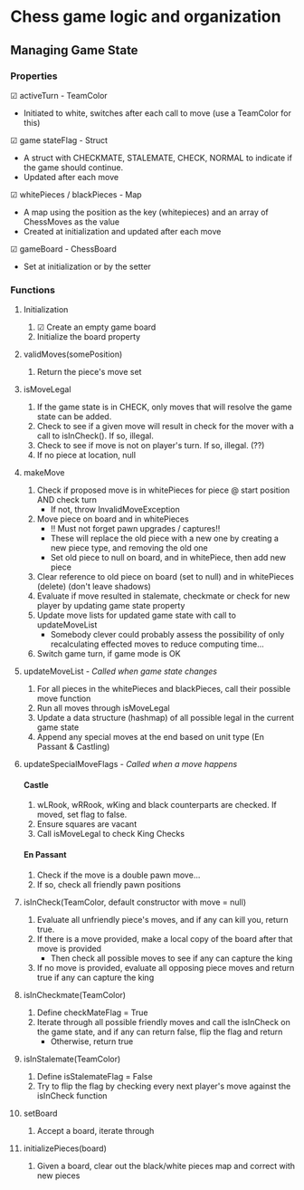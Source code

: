 # Chess game logic and organization
## Managing Game State
### Properties
☑ activeTurn - TeamColor
* Initiated to white, switches after each call to move (use a TeamColor for this)

☑ game stateFlag - Struct
* A struct with CHECKMATE, STALEMATE, CHECK, NORMAL to indicate if the game should continue.
* Updated after each move

☑ whitePieces / blackPieces - Map
* A map using the position as the key (whitepieces) and an array of ChessMoves as the value
* Created at initialization and updated after each move

☑ gameBoard - ChessBoard
* Set at initialization or by the setter

### Functions
1. Initialization
   1. ☑ Create an empty game board
   2. Initialize the board property

2. validMoves(somePosition)
   1. Return the piece's move set

3. isMoveLegal
   1. If the game state is in CHECK, only moves that will resolve the game state can be added.
   2. Check to see if a given move will result in check for the mover with a call to isInCheck(). If so, illegal.
   3. Check to see if move is not on player's turn. If so, illegal. (??)
   4. If no piece at location, null

4. makeMove
   1. Check if proposed move is in whitePieces for piece @ start position AND check turn
      * If not, throw InvalidMoveException
   2. Move piece on board and in whitePieces
      * !! Must not forget pawn upgrades / captures!!
      * These will replace the old piece with a new one by creating a new piece type, and removing the old one
      * Set old piece to null on board, and in whitePiece, then add new piece
   3. Clear reference to old piece on board (set to null) and in whitePieces (delete) (don't leave shadows)
   4. Evaluate if move resulted in stalemate, checkmate or check for new player by updating game state property
   5. Update move lists for updated game state with call to updateMoveList
      * Somebody clever could probably assess the possibility of only recalculating effected moves to reduce computing time...
   6. Switch game turn, if game mode is OK

5. updateMoveList - _Called when game state changes_
   1. For all pieces in the whitePieces and blackPieces, call their possible move function
   2. Run all moves through isMoveLegal
   3. Update a data structure (hashmap) of all possible legal in the current game state
   4. Append any special moves at the end based on unit type (En Passant & Castling)

6. updateSpecialMoveFlags - _Called when a move happens_
    #### Castle
   1. wLRook, wRRook, wKing and black counterparts are checked. If moved, set flag to false.
   2. Ensure squares are vacant
   3. Call isMoveLegal to check King Checks

    #### En Passant
   1. Check if the move is a double pawn move...
   2. If so, check all friendly pawn positions

7. isInCheck(TeamColor, default constructor with move = null)
   1. Evaluate all unfriendly piece's moves, and if any can kill you, return true.
   2. If there is a move provided, make a local copy of the board after that move is provided
      * Then check all possible moves to see if any can capture the king
   3. If no move is provided, evaluate all opposing piece moves and return true if any can capture the king

8. isInCheckmate(TeamColor)
   1. Define checkMateFlag = True
   2. Iterate through all possible friendly moves and call the isInCheck on the game state, and if any can return false, flip the flag and return
      * Otherwise, return true

9. isInStalemate(TeamColor)
   1. Define isStalemateFlag = False
   2. Try to flip the flag by checking every next player's move against the isInCheck function

10. setBoard
    1. Accept a board, iterate through 

11. initializePieces(board)
    1. Given a board, clear out the black/white pieces map and correct with new pieces 